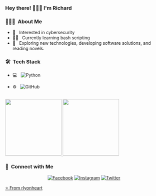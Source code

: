 ### Hey there! 👋🏿🤓 I'm Richard

<h3> 👨🏻‍💻 &nbsp;About Me </h3>

- 🌱 &nbsp; Interested in cybersecurity
- ✍🏿 &nbsp; Currently learning bash scripting
- 🤔 &nbsp; Exploring new technologies, developing software solutions, and reading novels.

<h3> 🛠 &nbsp;Tech Stack</h3>

- 💻 &nbsp;
  ![Python](https://img.shields.io/badge/-Python-333333?style=flat&logo=python)
   
- ⚙️ &nbsp;
  ![GitHub](https://img.shields.io/badge/-GitHub-333333?style=flat&logo=github)

<br/>

<a href="https://github.com/rlyonheart">
  <img height="180em" src="https://github-readme-stats.vercel.app/api?username=rlyonheart&theme=buefy&show_icons=true" />
  <img height="180em" src="https://github-readme-stats.vercel.app/api/top-langs/?username=rlyonheart&theme=buefy&layout=compact" />
</a>

<br/>

<h3> 🤝 &nbsp;Connect with Me </h3>

<p align="center">
<a href="https://www.facebook.com/rly0nheart/"><img alt="Facebook" src="https://img.shields.io/badge/Facebook-rly0nheart-blue?style=flat&logo=Facebook"></a>
<a href="https://www.instagram.com/rlyonheart/"><img alt="Instagram" src="https://img.shields.io/badge/Instagram-rlyonheart-blue?style=flat&logo=instagram"></a>
<a href=" https://www.twitter.com/rly0nheart/"><img alt="Twitter" src="https://img.shields.io/twitter/follow/rly0nheart">
</p>

⭐️ From [rlyonheart](https://github.com/rlyonheart)
